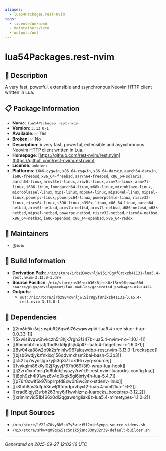 ```yaml
---
aliases:
  - lua54Packages.rest-nvim
tags:
  - license/unknown
  - maintainers/teto
  - outputs/out
---
```


# lua54Packages.rest-nvim

## 📝 Description

A very fast, powerful, extensible and asynchronous Neovim HTTP client written in Lua.

## 📋 Package Information

- **Name**: `lua54Packages.rest-nvim`
- **Version**: `3.13.0-1`
- **Available**: ✅ Yes
- **Broken**: ✅ No
- **Description**: A very fast, powerful, extensible and asynchronous Neovim HTTP client written in Lua.
- **Homepage**: [https://github.com/rest-nvim/rest.nvim](https://github.com/rest-nvim/rest.nvim)
- **License**: `unknown`
- **Platforms**: `i686-cygwin`, `x86_64-cygwin`, `x86_64-darwin`, `aarch64-darwin`, `i686-freebsd`, `x86_64-freebsd`, `aarch64-freebsd`, `x86_64-solaris`, `aarch64-linux`, `armv5tel-linux`, `armv6l-linux`, `armv7a-linux`, `armv7l-linux`, `i686-linux`, `loongarch64-linux`, `m68k-linux`, `microblaze-linux`, `microblazeel-linux`, `mips-linux`, `mips64-linux`, `mips64el-linux`, `mipsel-linux`, `powerpc-linux`, `powerpc64-linux`, `powerpc64le-linux`, `riscv32-linux`, `riscv64-linux`, `s390-linux`, `s390x-linux`, `x86_64-linux`, `aarch64-netbsd`, `armv6l-netbsd`, `armv7a-netbsd`, `armv7l-netbsd`, `i686-netbsd`, `m68k-netbsd`, `mipsel-netbsd`, `powerpc-netbsd`, `riscv32-netbsd`, `riscv64-netbsd`, `x86_64-netbsd`, `i686-openbsd`, `x86_64-openbsd`, `x86_64-redox`
## 👥 Maintainers

- @teto


## 🔧 Build Information

- **Derivation Path**: `/nix/store/irbz984cvnljw15ir8gyf8rixzb41131-lua5.4-rest.nvim-3.13.0-1.drv`
- **Source Position**: `/nix/store/ns30sqxb36k8jrds8z18rv96bpnwc60d-source/pkgs/development/lua-modules/generated-packages.nix:4451`
- **Outputs**:
  - `out`:  `/nix/store/irbz984cvnljw15ir8gyf8rixzb41131-lua5.4-rest.nvim-3.13.0-1`

## 🔗 Dependencies

- [[2m8h6kr3cjznspb528qw6l76zwpwwpld-lua5.4-tree-sitter-http-0.0.33-1]]
- [[5xwis8vqw3hvkczn5r3hjk7rgh3f347b-lua5.4-nvim-nio-1.10.1-1]]
- [[6bmnbb1lmzafjffbd8kk9jrjfsjh4p07-lua5.4-fidget.nvim-1.6.0-1]]
- [[8w04ka88w2p9k2sfninlw967alqswdbp-rest.nvim-3.13.0-1.rockspec]]
- [[bjsb6wdjykafnkixq156qdvmxhsm2bai-bash-5.3p3]]
- [[c52zq7wyqqlgb7yj53q3i7zc7d6rxvyq-source]]
- [[fvykqlm86k6yl02j7gyyj767h06973i9-wrap-lua-hook]]
- [[ij2vrx1xm1mcq1q6bldbjhyazy7rw1k9-rest.nvim-luarocks-config.lua]]
- [[j8ph9zh4i91wyz6v4d0kqk5gl6jmiy4h-lua-5.4.7]]
- [[p76r0cwlf6k97ibprrpfd8xw0r8wc3nx-stdenv-linux]]
- [[r8fnh8as3d1p53nwlj1ffmrdprvbycf2-lua5.4-xml2lua-1.6-2]]
- [[xrad6lqjyj3srbh263ray6jf1wvhlzmz-luarocks_bootstrap-3.12.2]]
- [[xrimlmvid51k466x0dl2qgaws4g8ak8z-lua5.4-mimetypes-1.1.0-2]]

## 📁 Input Sources

- `/nix/store/l622p70vy8k5sh7y5wizi5f2mic6ynpg-source-stdenv.sh`
- `/nix/store/shkw4qm9qcw5sc5n1k5jznc83ny02r39-default-builder.sh`

---
*Generated on 2025-09-27 12:02:16 UTC*
